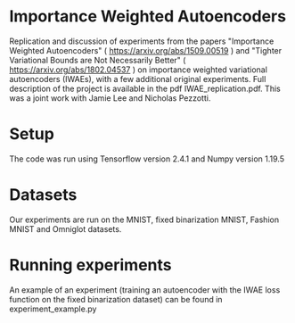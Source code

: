 # Importance Weighted Autoencoders
Replication and discussion of experiments from the papers "Importance Weighted Autoencoders" ( https://arxiv.org/abs/1509.00519 ) and "Tighter Variational Bounds are Not Necessarily Better" ( https://arxiv.org/abs/1802.04537 ) on importance weighted variational autoencoders (IWAEs), with a few additional original experiments.
Full description of the project is available in the pdf IWAE_replication.pdf.
This was a joint work with Jamie Lee and Nicholas Pezzotti.

# Setup
The code was run using Tensorflow version 2.4.1 and Numpy version 1.19.5

# Datasets
Our experiments are run on the MNIST, fixed binarization MNIST, Fashion MNIST and Omniglot datasets.

# Running experiments
An example of an experiment (training an autoencoder with the IWAE loss function on the fixed binarization dataset) can be found in experiment_example.py


